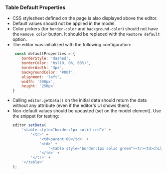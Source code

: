 ### Table Default Properties

* CSS stylesheet defined on the page is also displayed above the editor.
* Default values should not be applied in the model.
* Color pickers (for `border-color` and `background-color`) should not have the `Remove color` button. It should be replaced with the `Restore default` option.
* The editor was initialized with the following configuration:
    ```js
     const defaultProperties = {
        borderStyle: 'dashed',
        borderColor: 'hsl(0, 0%, 60%)',
        borderWidth: '3px',
        backgroundColor: '#00f',
        alignment: 'left',
        width: '300px',
        height: '250px'
    }
    ```
* Calling `editor.getData()` on the initial data should return the data without any attribute (even if the editor's UI shows them).
* Non-default values should be upcasted (set on the model element). Use the snippet for testing:
    ```js
    editor.setData(
        '<table style="border:1px solid red">' +
            '<tr>' +
                '<td>parent:00</td>' +
                '<td>' +
                    '<table style="border:1px solid green"><tr><td>child:00</td></tr></table>' +
                '</td>' +
            '</tr>' +
        '</table>'
    );
    ```
